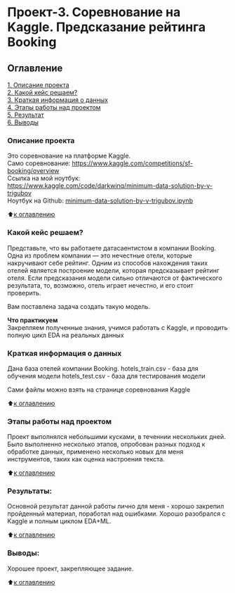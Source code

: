 # Проект-3. Соревнование на Kaggle. Предсказание рейтинга Booking

## Оглавление  
[1. Описание проекта](README.md#Описание-проекта)  
[2. Какой кейс решаем?](README.md#Какой-кейс-решаем)  
[3. Краткая информация о данных](README.md#Краткая-информация-о-данных)  
[4. Этапы работы над проектом](README.md#Этапы-работы-над-проектом)  
[5. Результат](README.md#Результат)    
[6. Выводы](README.md#Выводы) 

### Описание проекта    
Это соревнование на платформе Kaggle. <br>
Само соревнование: https://www.kaggle.com/competitions/sf-booking/overview<br>
Ссылка на мой ноутбук: https://www.kaggle.com/code/darkwinq/minimum-data-solution-by-v-trigubov<br>
Ноутбук на Github: [minimum-data-solution-by-v-trigubov.ipynb](minimum-data-solution-by-v-trigubov.ipynb)<br>


:arrow_up:[к оглавлению](README.md#Оглавление)


### Какой кейс решаем?    
Представьте, что вы работаете датасаентистом в компании Booking. Одна из проблем компании — это нечестные отели, которые накручивают себе рейтинг. Одним из способов нахождения таких отелей является построение модели, которая предсказывает рейтинг отеля. Если предсказания модели сильно отличаются от фактического результата, то, возможно, отель играет нечестно, и его стоит проверить.

Вам поставлена задача создать такую модель.

**Что практикуем**     
Закрепляем полученные знания, учимся работать с Kaggle, и проводить полную цикл EDA на реальных данных


### Краткая информация о данных
Дана база отелей компании Booking.
hotels_train.csv - база для обучения модели
hotels_test.csv - база для тестирования модели

Сами файлы можно взять на странице соревнования Kaggle

:arrow_up:[к оглавлению](README.md#Оглавление)

### Этапы работы над проектом  
Проект выполнялся небольшими кусками, в теченнии нескольких дней. 
Было выполненно несколько этапов, опробован разных подход к обработке данных, применено несколько новых для меня инструментов, таких как оценка настроения текста.

:arrow_up:[к оглавлению](README.md#Оглавление)


### Результаты:  
Основной результат данной работы лично для меня - хорошо закрепил пройденный материал, поработал над ошибками. Хорошо разобрался с Kaggle и полным циклом EDA+ML.

:arrow_up:[к оглавлению](README.md#Оглавление)


### Выводы:  
Хорошее проект, закрепляющее задание.

:arrow_up:[к оглавлению](README.md#Оглавление)